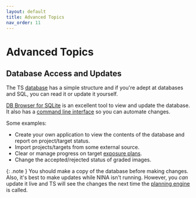 ```yaml
---
layout: default
title: Advanced Topics
nav_order: 11
---
```


# Advanced Topics

## Database Access and Updates

The TS [database](technical-details.html#database) has a simple structure and if you're adept at databases and SQL, you can read it or update it yourself.

[DB Browser for SQLite](https://sqlitebrowser.org/) is an excellent tool to view and update the database.  It also has a [command line interface](https://github.com/sqlitebrowser/sqlitebrowser/wiki/Command-Line-Interface) so you can automate changes.

Some examples:
- Create your own application to view the contents of the database and report on project/target status.
- Import projects/targets from some external source.
- Clear or manage progress on target [exposure plans](target-management/exposure-plans.html).
- Change the accepted/rejected status of graded images.

{: .note }
You should make a copy of the database before making changes.  Also, it's best to make updates while NINA isn't running.  However, you _can_ update it live and TS will see the changes the next time the [planning engine](concepts/planning-engine.html) is called.
